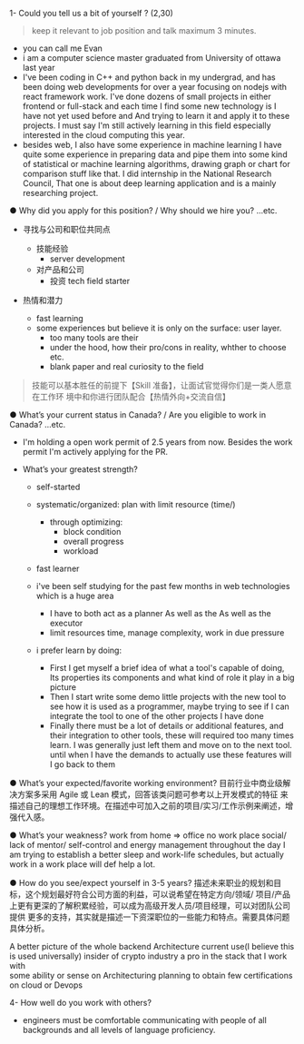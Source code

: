 1- Could you tell us a bit of yourself ? (2,30)
> keep it relevant to job position and talk maximum 3 minutes.
- you can call me Evan
- i am a computer science master graduated from University of ottawa last year
- I've been coding in C++ and python back in my undergrad, and has been doing web developments for over a year focusing on nodejs with react framework work. I've done dozens of small projects in either frontend or full-stack and each time I find some new technology is I have not yet used before and And trying to learn it and apply it to these projects. I must say I'm still actively learning in this field especially interested in the cloud computing this year.
- besides web, I also have some experience in machine learning I have quite some experience in preparing data and pipe them into some kind of statistical or machine learning algorithms, drawing graph or chart for comparison stuff like that. I did internship in the National Research Council, That one is about deep learning application and is a mainly researching project.


● Why did you apply for this position? / Why should we hire you? ...etc.
- 寻找与公司和职位共同点
  - 技能经验
    - server development
  - 对产品和公司
    - 投资 tech field starter

- 热情和潜力
  - fast learning 
  - some experiences but believe it is only on the surface: user layer. 
    - too many tools are their
    - under the hood, how their pro/cons in reality, whther to choose etc.
    - blank paper and real curiosity to the field

> 技能可以基本胜任的前提下【Skill 准备】，让面试官觉得你们是一类人愿意在工作环
境中和你进行团队配合【热情外向+交流自信】

● What’s your current status in Canada? / Are you eligible to work in Canada? ...etc.
- I'm holding a open work permit of 2.5 years from now. Besides the work permit I'm actively applying for the PR.



- What’s your greatest strength?
  - self-started
  - systematic/organized: plan with limit resource (time/)
    - through optimizing:
      - block condition
      - overall progress
      - workload
  - fast learner  
    
  - i've been self studying for the past few months in web technologies which is a huge area
    - I have to both act as a planner As well as the As well as the executor
    - limit resources time, manage complexity, work in due pressure
  - i prefer learn by doing:
    - First I get myself a brief idea of what a tool's capable of doing, Its properties its components and what kind of role it play in a big picture 
    - Then I start write some demo little projects with the new tool to see how it is used as a programmer, maybe trying to see if I can integrate the tool to one of the other projects I have done
    - Finally there must be a lot of details or additional features, and their integration to other tools, these will required too many times learn. I was generally just left them and move on to the next tool. until when I have the demands to actually use these features will I go back to them


● What’s your expected/favorite working environment?
目前行业中商业级解决方案多采用 Agile 或 Lean 模式，回答该类问题可参考以上开发模式的特征
来描述自己的理想工作环境。在描述中可加入之前的项目/实习/工作示例来阐述，增强代入感。




● What’s your weakness?
work from home => office
no work place social/ lack of mentor/ self-control and energy management throughout the day
I am trying to establish a better sleep and work-life schedules, but actually work in a work place will def help a lot.


● How do you see/expect yourself in 3-5 years?
描述未来职业的规划和目标，这个规划最好符合公司方面的利益，可以说希望在特定方向/领域/
项目/产品上更有更深的了解积累经验，可以成为高级开发人员/项目经理，可以对团队公司提供
更多的支持，其实就是描述一下资深职位的一些能力和特点。需要具体问题具体分析。

A better picture of the whole backend Architecture current use(I believe this is used universally)
insider of crypto industry
a pro in the stack that I work with  
some ability or sense on Architecturing
planning to obtain few certifications on cloud or Devops








4- How well do you work with others?
- engineers must be comfortable communicating with people of
all backgrounds and all levels of language proficiency.